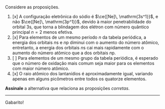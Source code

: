 Considere as proposições.

1. [x] A configuração eletrônica do sódio é $\ce{[Ne]\, \mathrm{3s^1}}$, e não $\ce{[Ne]\, \mathrm{3p^1}}$, devido à maior penetrabilidade do orbital $\mathrm{3s}$, que torna a blindagem dos elétron com número quântico principal $n = 2$ menos efetiva.
2. [x] Para elementos de um mesmo período $n$ da tabela periódica, a energia dos orbitais $n\mathrm{s}$ e $n\mathrm{p}$ diminui com o aumento do número atômico, entretanto, a energia dos orbitais $n\mathrm{s}$ cai mais rapidamente com o aumento do número atômico que a dos orbitais $n\mathrm{p}$.
3. [ ] Para elementos de um mesmo grupo da tabela periódica, é esperado que o número de oxidação mais comum seja maior para os elementos com maior número atômico.
4. [x] O raio atômico dos lantanídios é aproximadamente igual, variando apenas em alguns picômetros entre todos os quatorze elementos.

**Assinale** a alternativa que relaciona as proposições *corretas*.

---

Gabarito!
